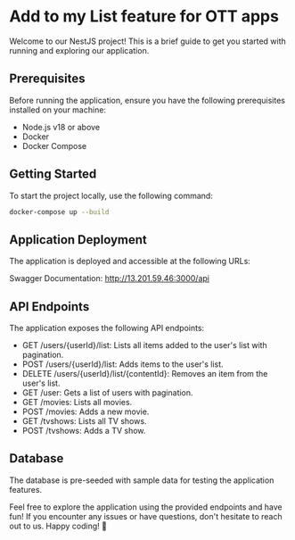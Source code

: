 # Add to my List feature for OTT apps

Welcome to our NestJS project! This is a brief guide to get you started with running and exploring our application.

## Prerequisites

Before running the application, ensure you have the following prerequisites installed on your machine:

- Node.js v18 or above
- Docker
- Docker Compose

## Getting Started

To start the project locally, use the following command:

```bash
docker-compose up --build
```

## Application Deployment

The application is deployed and accessible at the following URLs:

Swagger Documentation: http://13.201.59.46:3000/api

## API Endpoints

The application exposes the following API endpoints:

- GET /users/{userId}/list: Lists all items added to the user's list with pagination.
- POST /users/{userId}/list: Adds items to the user's list.
- DELETE /users/{userId}/list/{contentId}: Removes an item from the user's list.
- GET /user: Gets a list of users with pagination.
- GET /movies: Lists all movies.
- POST /movies: Adds a new movie.
- GET /tvshows: Lists all TV shows.
- POST /tvshows: Adds a TV show.

## Database

The database is pre-seeded with sample data for testing the application features.

Feel free to explore the application using the provided endpoints and have fun! If you encounter any issues or have questions, don't hesitate to reach out to us. Happy coding! 🚀
